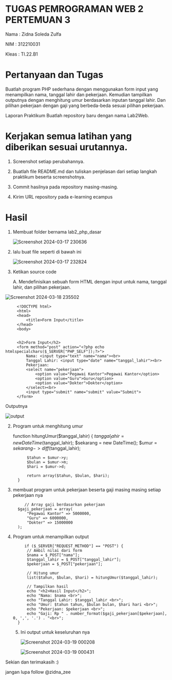 # TUGAS PEMROGRAMAN WEB 2 PERTEMUAN 3

Nama : Zidna Soleda Zulfa

NIM : 312210031

Kleas : TI.22.B1

# Pertanyaan dan Tugas

Buatlah program PHP sederhana dengan menggunakan form input yang menampilkan nama, tanggal lahir dan pekerjaan. Kemudian tampilkan outputnya dengan menghitung umur berdasarkan inputan tanggal lahir. Dan pilihan pekerjaan dengan gaji yang berbeda-beda sesuai pilihan pekerjaan.

Laporan Praktikum
Buatlah repository baru dengan nama Lab2Web.

# Kerjakan semua latihan yang diberikan sesuai urutannya.

1. Screenshot setiap perubahannya.

2. Buatlah file README.md dan tuliskan penjelasan dari setiap langkah praktikum beserta screenshotnya.

3. Commit hasilnya pada repository masing-masing.

4. Kirim URL repository pada e-learning ecampus

# Hasil

1. Membuat folder bernama lab2_php_dasar

   ![Screenshot 2024-03-17 230636](https://github.com/Zidna090702/Lab2_Pemrog-WEB-2/assets/115474076/7b3061a1-3483-4d02-839c-cf27366e8299)

2. lalu buat file seperti di bawah ini

   ![Screenshot 2024-03-17 232824](https://github.com/Zidna090702/Lab2_Pemrog-WEB-2/assets/115474076/403452e4-bc5d-41b8-ad58-bc21811f2429)

3. Ketikan source code

   A. Mendefinisikan sebuah form HTML dengan input untuk nama, tanggal lahir, dan pilihan pekerjaan.

![Screenshot 2024-03-18 235502](https://github.com/Zidna090702/Lab2_Pemrog-WEB-2/assets/115474076/c751b4c3-8f43-4707-a134-4e120bc51b9d)

         <!DOCTYPE html>
         <html>
         <head>
             <title>Form Input</title>
         </head>
         <body>
         
         
         <h2>Form Input</h2>
         <form method="post" action="<?php echo htmlspecialchars($_SERVER["PHP_SELF"]);?>">
             Nama: <input type="text" name="nama"><br>
             Tanggal Lahir: <input type="date" name="tanggal_lahir"><br>
             Pekerjaan:
             <select name="pekerjaan">
                 <option value="Pegawai Kantor">Pegawai Kantor</option>
                 <option value="Guru">Guru</option>
                 <option value="Dokter">Dokter</option>
             </select><br>
             <input type="submit" name="submit" value="Submit">
         </form>

   Outputnya

   ![output](https://github.com/Zidna090702/Lab2_Pemrog-WEB-2/assets/115474076/d3a22057-207b-488b-832e-3bd813f3b3b1)

   2. Program untuk menghitung umur

         function hitungUmur($tanggal_lahir) {
                $tanggal_lahir = new DateTime($tanggal_lahir);
                $sekarang = new DateTime();
                $umur = $sekarang->diff($tanggal_lahir);
            
                $tahun = $umur->y;
                $bulan = $umur->m;
                $hari = $umur->d;
            
                return array($tahun, $bulan, $hari);
            }

3. membuat program untuk pekerjaan beserta gaji masing masing setiap pekerjaan nya

            // Array gaji berdasarkan pekerjaan
         $gaji_pekerjaan = array(
             "Pegawai Kantor" => 5000000,
             "Guru" => 6000000,
             "Dokter" => 15000000
         );

4. Program untuk menampilkan output

            if ($_SERVER["REQUEST_METHOD"] == "POST") {
             // Ambil nilai dari form
             $nama = $_POST["nama"];
             $tanggal_lahir = $_POST["tanggal_lahir"];
             $pekerjaan = $_POST["pekerjaan"];
         
             // Hitung umur
             list($tahun, $bulan, $hari) = hitungUmur($tanggal_lahir);
         
             // Tampilkan hasil
             echo "<h2>Hasil Input</h2>";
             echo "Nama: $nama <br>";
             echo "Tanggal Lahir: $tanggal_lahir <br>";
             echo "Umur: $tahun tahun, $bulan bulan, $hari hari <br>";
             echo "Pekerjaan: $pekerjaan <br>";
             echo "Gaji: Rp " . number_format($gaji_pekerjaan[$pekerjaan], 0, ',', '.') . "<br>";
         }

   5. Ini output untuk keseluruhan nya
  
      ![Screenshot 2024-03-19 000208](https://github.com/Zidna090702/Lab2_Pemrog-WEB-2/assets/115474076/19d77668-114c-4b26-9552-d212677c298d)

      ![Screenshot 2024-03-19 000431](https://github.com/Zidna090702/Lab2_Pemrog-WEB-2/assets/115474076/3540f1ec-eba6-4f2e-a1ca-df3e519c71a8)


Sekian dan terimakasih :)

jangan lupa follow @zidna_zee

